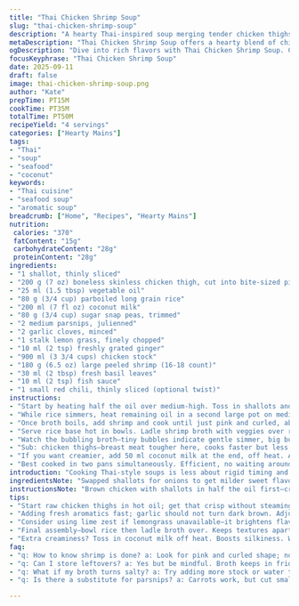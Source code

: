 ```yaml
---
title: "Thai Chicken Shrimp Soup"
slug: "thai-chicken-shrimp-soup"
description: "A hearty Thai-inspired soup merging tender chicken thighs with plump shrimp, fresh veggies, and fragrant aromatics in a creamy coconut broth. Rice cooks right in, soaking up flavors and adding body. Citrusy lemongrass and fresh ginger build layers while snap peas and carrots deliver crunch. Technique focuses on balancing textures, timing proteins just right, and coaxing maximum flavor from each step. Dairy-free, gluten-free, nut-free, and egg-free."
metaDescription: "Thai Chicken Shrimp Soup offers a hearty blend of chicken, shrimp, and aromatic flavors in a creamy coconut broth. Perfect for a comforting meal."
ogDescription: "Dive into rich flavors with Thai Chicken Shrimp Soup. Creamy coconut base, tender shrimp, fresh veggies. A unique culinary experience!"
focusKeyphrase: "Thai Chicken Shrimp Soup"
date: 2025-09-11
draft: false
image: thai-chicken-shrimp-soup.png
author: "Kate"
prepTime: PT15M
cookTime: PT35M
totalTime: PT50M
recipeYield: "4 servings"
categories: ["Hearty Mains"]
tags:
- "Thai"
- "soup"
- "seafood"
- "coconut"
keywords:
- "Thai cuisine"
- "seafood soup"
- "aromatic soup"
breadcrumb: ["Home", "Recipes", "Hearty Mains"]
nutrition: 
 calories: "370"
 fatContent: "15g"
 carbohydrateContent: "28g"
 proteinContent: "28g"
ingredients:
- "1 shallot, thinly sliced"
- "200 g (7 oz) boneless skinless chicken thigh, cut into bite-sized pieces"
- "25 ml (1.5 tbsp) vegetable oil"
- "80 g (3/4 cup) parboiled long grain rice"
- "200 ml (7 fl oz) coconut milk"
- "80 g (3/4 cup) sugar snap peas, trimmed"
- "2 medium parsnips, julienned"
- "2 garlic cloves, minced"
- "1 stalk lemon grass, finely chopped"
- "10 ml (2 tsp) freshly grated ginger"
- "900 ml (3 3/4 cups) chicken stock"
- "180 g (6.5 oz) large peeled shrimp (16-18 count)"
- "30 ml (2 tbsp) fresh basil leaves"
- "10 ml (2 tsp) fish sauce"
- "1 small red chili, thinly sliced (optional twist)"
instructions:
- "Start by heating half the oil over medium-high. Toss in shallots and chicken; brown until edges turn golden and meat firms up slightly, about 5 minutes. You want that sizzle and color—not steaming the meat. In goes rice and coconut milk; stir to coat every grain. Season with salt and pepper. Cover, reduce heat to low. Let the rice absorb the milk until it’s tender but still toothsome, about 18 minutes. Keep lid tight, no peeking too much."
- "While rice simmers, heat remaining oil in a second large pot on medium. Toss in snap peas, parsnips, garlic, lemongrass, ginger. Stir frequently—look for softened but still crunchy veggies and fragrant aromas leaping up. Shut off heat if garlic browns too fast; burnt garlic ruins broth. Pour chicken stock, bring to rolling boil. Taste the broth—adjust salt here or add 1-2 tsp fish sauce for umami punch."
- "Once broth boils, add shrimp and cook until just pink and curled, about 3 minutes max. Overcooked shrimp? Rubber city. Remove from heat immediately. Stir in sliced chili if you want heat; it wakes the dish up without overpowering."
- "Serve rice base hot in bowls. Ladle shrimp broth with veggies over rice. Scatter fresh basil leaves on top. Basil adds subtle peppery notes and fresh, bright green contrast. If basil is missing, coriander leaves work but basil changes the game."
- "Watch the bubbling broth—tiny bubbles indicate gentle simmer, big bubbles mean too hot. Overdo heat—herbs lose freshness, shrimp toughen. Under-cook rice—chewy and unpleasant. Timing is key."
- "Sub: chicken thighs—breast meat tougher here, cooks faster but less forgiving. Shrimp—medium size works but adjust time down slightly or risk rubber texture. No lemongrass? Use a squeeze of lime zest or kaffir lime leaves for citrusy aroma. Out of parsnips? Use carrots but cut smaller to preserve crunch. No snap peas? Green beans will do but cook slightly longer."
- "If you want creamier, add 50 ml coconut milk at the end, off heat. Adds silkiness without watering down flavor. Always add acidic or delicate herbs at the end to preserve aroma and prevent bitterness."
- "Best cooked in two pans simultaneously. Efficient, no waiting around. Saves texture contrast and avoids mushy rice or tough shrimp. Don’t rush. Let ingredients tell you when they’re done. Listen to the sizzle, smell the aromatics, feel the broth’s texture."
introduction: "Cooking Thai-style soups is less about rigid timing and more about reading the ingredients. Chicken thighs—better than breast for flavor and keeping moist. Shrimp cooked too long turns rubbery. Rice absorbs coconut milk and broth to thicken the dish; get it right or texture falls apart. Aromatics like ginger and lemongrass build complex layers—don’t skimp. Peas and parsnips add that crunch—texture contrast is key or it's just flat soup. Fresh basil late in the game lifts the whole bowl. Balance heat to keep herbs fresh, shrimp tender, and rice creamy yet separate. Timing, heat, and ingredient order—it’s all a sensory dance."
ingredientsNote: "Swapped shallots for onions to get milder sweet flavor which complements chicken better during browning. Parsnips replace carrots for a sweeter earthy depth but carrots still work fine if you want sharper edge. Fish sauce added for depth and saltiness, a classic Thai umami bomb, but add sparingly to avoid overpowering. Use parboiled rice—it holds grains separate and absorbs liquid evenly without becoming pudding. Shrimp size affects cooking time—larger ones take longer but add meatiness; smaller ones cook fast but risk drying out. Fresh herbs—basil preferred for peppery, bright flavor, coriander offers citrus notes but can muddle with lemon grass if used fully."
instructionsNote: "Brown chicken with shallots in half the oil first—creates deep caramelization that builds richness. Don’t overcrowd pan or meat steams. Stir rice in coconut milk right away; coat grains fully for even cooking. Cover tightly so steam cooks rice, don’t lift lid or risk drying. Meanwhile, sauté aromatics fast on medium heat to soften but keep vibrant—burnt garlic or bruised herbs kill freshness. Use two pots to stagger cooking and avoid overcooking shrimp or veggies. Turn heat off as soon as shrimp turns pink. Add chili slices at end for heat and crunch without bitterness. Final assembly keeps rice base separate from broth—mix in mouth, not pot. Garnish with fresh basil just before serving for aroma hit."
tips:
- "Start raw chicken thighs in hot oil; get that crisp without steaming. Watch for browning. Keep stirring rice in coconut milk mixed, coat each grain. No peeking, cover tightly."
- "Adding fresh aromatics fast; garlic should not turn dark brown. Adjust heat to keep greens bright. Final minutes, keep an eye. Pink shrimp? Remove quickly—texture overcooked goes rubbery."
- "Consider using lime zest if lemongrass unavailable—it brightens flavors too. Can use green beans instead of snap peas but adjust cooking time. Carrots work fine, cut small for crunch."
- "Final assembly—bowl rice then ladle broth over. Keeps textures apart. Basil at end for aroma boost. Missing basil? Coriander isn’t bad. Go for fresh herbs; that’s key."
- "Extra creaminess? Toss in coconut milk off heat. Boosts silkiness. Watch the simmering. Gentle bubbles only; big means boiling too hot. Timing on heat—key for good soup."
faq:
- "q: How to know shrimp is done? a: Look for pink and curled shape; no longer translucent. Take out immediately; overcooking is rubbery. Timing is crucial."
- "q: Can I store leftovers? a: Yes but be mindful. Broth keeps in fridge; rice may swell and absorb liquids. Store separately if possible; reheat gently."
- "q: What if my broth turns salty? a: Try adding more stock or water to balance. A bit of coconut milk can help too. Taste test often; avoid surprises."
- "q: Is there a substitute for parsnips? a: Carrots work, but cut smaller. Otherwise sweet potatoes are good too. Each changes sweetness; think about texture."

---
```

